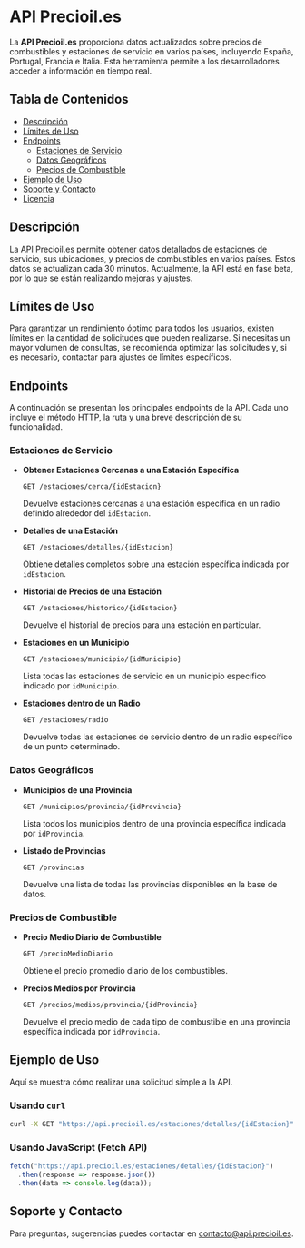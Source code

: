 
# API Precioil.es

La **API Precioil.es** proporciona datos actualizados sobre precios de combustibles y estaciones de servicio en varios países, incluyendo España, Portugal, Francia e Italia. Esta herramienta permite a los desarrolladores acceder a información en tiempo real.

## Tabla de Contenidos

- [Descripción](#descripción)
- [Límites de Uso](#límites-de-uso)
- [Endpoints](#endpoints)
  - [Estaciones de Servicio](#estaciones-de-servicio)
  - [Datos Geográficos](#datos-geográficos)
  - [Precios de Combustible](#precios-de-combustible)
- [Ejemplo de Uso](#ejemplo-de-uso)
- [Soporte y Contacto](#soporte-y-contacto)
- [Licencia](#licencia)

## Descripción

La API Precioil.es permite obtener datos detallados de estaciones de servicio, sus ubicaciones, y precios de combustibles en varios países. Estos datos se actualizan cada 30 minutos. Actualmente, la API está en fase beta, por lo que se están realizando mejoras y ajustes.

## Límites de Uso

Para garantizar un rendimiento óptimo para todos los usuarios, existen límites en la cantidad de solicitudes que pueden realizarse. Si necesitas un mayor volumen de consultas, se recomienda optimizar las solicitudes y, si es necesario, contactar para ajustes de límites específicos.

## Endpoints

A continuación se presentan los principales endpoints de la API. Cada uno incluye el método HTTP, la ruta y una breve descripción de su funcionalidad.

### Estaciones de Servicio

- **Obtener Estaciones Cercanas a una Estación Específica**
  ```
  GET /estaciones/cerca/{idEstacion}
  ```
  Devuelve estaciones cercanas a una estación específica en un radio definido alrededor del `idEstacion`.

- **Detalles de una Estación**
  ```
  GET /estaciones/detalles/{idEstacion}
  ```
  Obtiene detalles completos sobre una estación específica indicada por `idEstacion`.

- **Historial de Precios de una Estación**
  ```
  GET /estaciones/historico/{idEstacion}
  ```
  Devuelve el historial de precios para una estación en particular.

- **Estaciones en un Municipio**
  ```
  GET /estaciones/municipio/{idMunicipio}
  ```
  Lista todas las estaciones de servicio en un municipio específico indicado por `idMunicipio`.

- **Estaciones dentro de un Radio**
  ```
  GET /estaciones/radio
  ```
  Devuelve todas las estaciones de servicio dentro de un radio específico de un punto determinado.

### Datos Geográficos

- **Municipios de una Provincia**
  ```
  GET /municipios/provincia/{idProvincia}
  ```
  Lista todos los municipios dentro de una provincia específica indicada por `idProvincia`.

- **Listado de Provincias**
  ```
  GET /provincias
  ```
  Devuelve una lista de todas las provincias disponibles en la base de datos.

### Precios de Combustible

- **Precio Medio Diario de Combustible**
  ```
  GET /precioMedioDiario
  ```
  Obtiene el precio promedio diario de los combustibles.

- **Precios Medios por Provincia**
  ```
  GET /precios/medios/provincia/{idProvincia}
  ```
  Devuelve el precio medio de cada tipo de combustible en una provincia específica indicada por `idProvincia`.

## Ejemplo de Uso

Aquí se muestra cómo realizar una solicitud simple a la API.

### Usando `curl`

```bash
curl -X GET "https://api.precioil.es/estaciones/detalles/{idEstacion}" -H "accept: application/json"
```

### Usando JavaScript (Fetch API)

```javascript
fetch("https://api.precioil.es/estaciones/detalles/{idEstacion}")
  .then(response => response.json())
  .then(data => console.log(data));
```

## Soporte y Contacto

Para preguntas, sugerencias  puedes contactar en [contacto@api.precioil.es](mailto:contacto@api.precioil.es). 




